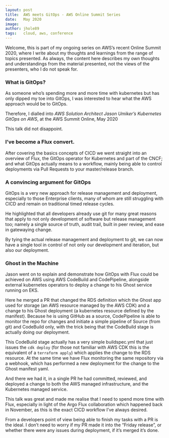 ```yaml
---
layout: post
title:  AWS meets GitOps - AWS Online Summit Series
date:   May 2020
image:  
author: jhole89
tags:   cloud, aws, conference
---
```


Welcome, this is part of my ongoing series on AWS’s recent Online Summit 2020, 
where I write about my thoughts and learnings from the range of topics presented. 
As always, the content here describes my own thoughts and understandings from the material presented, 
not the views of the presenters, who I do not speak for.

### What is GitOps?

As someone who’s spending more and more time with kubernetes but has only dipped my toe into GitOps, I was interested to hear what the AWS approach would be to GitOps.

Therefore, I dialled into *AWS Solution Architect Jason Umiker’s Kubernetes GitOps on AWS*, at the AWS Summit Online, May 2020

This talk did not disappoint. 

### I’ve become a Flux convert.

After covering the basics concepts of CICD we went straight into an overview of Flux, the GitOps operator for Kubernetes and part of the CNCF; and what GitOps actually means to a workflow, mainly being able to control deployments via Pull Requests to your master/release branch.


### A convincing argument for GitOps

GitOps is a very new approach for release management and deployment, especially to those Enterprise clients, many of whom are still struggling with CICD and remain on traditional timed release cycles.

He highlighted that all developers already use git for many great reasons that apply to not only development of software but release management too; namely a single source of truth, audit trail, built in peer review, and ease in gatewaying change.

By tying the actual release management and deployment to git, we can now have a single tool in control of not only our development and iteration, but also our deployment.


### Ghost in the Machine

Jason went on to explain and demonstrate how GitOps with Flux could be achieved on AWS using AWS CodeBuild and CodePipeline, alongside external kubernetes operators to deploy a change to his Ghost service running on EKS. 

Here he merged a PR that changed the RDS definition which the Ghost app used for storage (an AWS resource managed by the AWS CDK) and a change to his Ghost deployment (a kubernetes resource defined by the manifest). Because he is using GitHub as a source, CodePipeline is able to monitor the repo for changes and initiate a simple pipeline of Source (from git) and CodeBuild only, with the trick being that the CodeBuild stage is actually doing our deployment.

This CodeBuild stage actually has a very simple buildspec.yml that just issues the `cdk deploy` (for those not familiar with AWS CDK this is the equivalent of a `terraform apply`) which applies the change to the RDS resource. At the same time we have Flux monitoring the same repository via a webhook, which has performed a new deployment for the change to the Ghost manifest yaml.

And there we had it, in a single PR he had committed, reviewed, and deployed a change to both the AWS managed infrastructure, and the Kubernetes managed service.

This talk was great and made me realise that I need to spend more time with Flux, especially in light of the Argo Flux collaboration which happened back in November, as this is the exact CICD workflow I’ve always desired.

From a developers point of view being able to finish my tasks with a PR is the ideal. I don’t need to worry if my PR made it into the “Friday release”, or whether there were any issues during deployment, if it’s merged it’s done.
